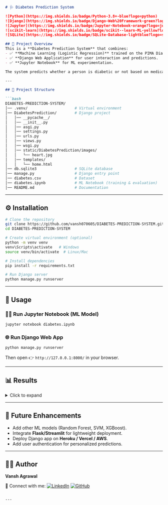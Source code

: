 ````markdown
# 🩺 Diabetes Prediction System  

![Python](https://img.shields.io/badge/Python-3.8+-blue?logo=python)  
![Django](https://img.shields.io/badge/Django-Web%20Framework-green?logo=django)  
![Jupyter](https://img.shields.io/badge/Jupyter-Notebook-orange?logo=jupyter)  
![scikit-learn](https://img.shields.io/badge/scikit--learn-ML-yellow?logo=scikitlearn)  
![SQLite](https://img.shields.io/badge/SQLite-Database-lightblue?logo=sqlite)  

## 📌 Project Overview  
This is a **Diabetes Prediction System** that combines:  
- ✅ **Machine Learning (Logistic Regression)** trained on the PIMA Diabetes dataset.  
- ✅ **Django Web Application** for user interaction and predictions.  
- ✅ **Jupyter Notebook** for ML experimentation.  

The system predicts whether a person is diabetic or not based on medical input data.  

---

## 📂 Project Structure  

```bash
DIABETES-PREDICTION-SYSTEM/
│── .venv/                     # Virtual environment
│── DiabetesPrediction/        # Django project
│   │── __pycache__/           
│   │── __init__.py
│   │── asgi.py
│   │── settings.py
│   │── urls.py
│   │── views.py
│   │── wsgi.py
│   │── static/DiabetesPrediction/images/
│   │   └── heart.jpg
│   │── templates/
│   │   └── home.html
│── db.sqlite3                 # SQLite database
│── manage.py                  # Django entry point
│── diabetes.csv               # Dataset
│── diabetes.ipynb             # ML Notebook (training & evaluation)
│── README.md                  # Documentation
````

---

## ⚙️ Installation

```bash
# Clone the repository
git clone https://github.com/vansh070605/DIABETES-PREDICTION-SYSTEM.git
cd DIABETES-PREDICTION-SYSTEM

# Create virtual environment (optional)
python -m venv venv
venv\Scripts\activate   # Windows
source venv/bin/activate  # Linux/Mac

# Install dependencies
pip install -r requirements.txt

# Run Django server
python manage.py runserver
```

---

## 🚀 Usage

### 🧑‍💻 Run Jupyter Notebook (ML Model)

```bash
jupyter notebook diabetes.ipynb
```

### 🌐 Run Django Web App

```bash
python manage.py runserver
```

Then open 👉 `http://127.0.0.1:8000/` in your browser.

---

## 📊 Results

<details>
  <summary>Click to expand</summary>

* Logistic Regression trained on **PIMA Diabetes Dataset**.
* Achieved **\~75–80% accuracy**.
* Visualizations: heatmaps, null-value plots, correlation matrix.

📌 Example Correlation Heatmap:
![Heatmap Example](assets/heatmap.png)

Accuracy Output:

```text
Model Accuracy: 0.77
```

</details>

---

## 🔮 Future Enhancements

* Add other ML models (Random Forest, SVM, XGBoost).
* Integrate **Flask/Streamlit** for lightweight deployment.
* Deploy Django app on **Heroku / Vercel / AWS**.
* Add user authentication for personalized predictions.

---

## 👨‍💻 Author

**Vansh Agrawal**

📌 Connect with me:
[![LinkedIn](https://img.shields.io/badge/LinkedIn-Connect-blue?logo=linkedin)](https://www.linkedin.com/in/your-link)
[![GitHub](https://img.shields.io/badge/GitHub-Follow-black?logo=github)](https://github.com/vansh070605)

```

---